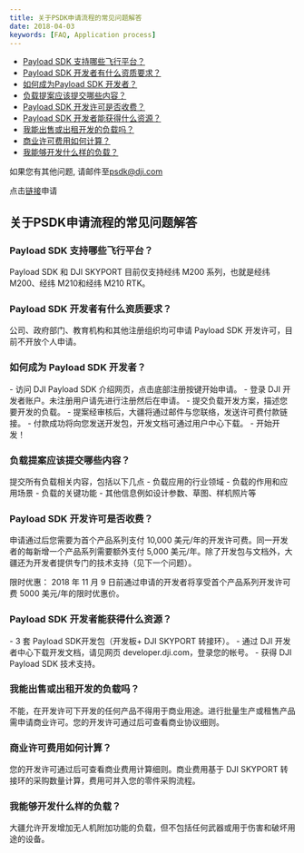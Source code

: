 ```yaml
---
title: 关于PSDK申请流程的常见问题解答
date: 2018-04-03
keywords: [FAQ, Application process]
---
```


* [Payload SDK 支持哪些飞行平台？](#2)
* [Payload SDK 开发者有什么资质要求？](#3)
* [如何成为Payload SDK 开发者？](#4)
* [负载提案应该提交哪些内容？](#5)
* [Payload SDK 开发许可是否收费？](#6)
* [Payload SDK 开发者能获得什么资源？](#7)
* [我能出售或出租开发的负载吗？](#8)
* [商业许可费用如何计算？](#9)
* [我能够开发什么样的负载？](#10)

如果您有其他问题, 请邮件至[psdk@dji.com]()

点击[链接](https://developer.dji.com/payload-sdk/apply)申请

## 关于PSDK申请流程的常见问题解答

<h3 id="2">Payload SDK 支持哪些飞行平台？</h3>
Payload SDK 和 DJI SKYPORT 目前仅支持经纬 M200 系列，也就是经纬 M200、经纬 M210和经纬 M210 RTK。

<h3 id="3">Payload SDK 开发者有什么资质要求？</h3>
公司、政府部门、教育机构和其他注册组织均可申请 Payload SDK 开发许可，目前不开放个人申请。

<h3 id="4">如何成为 Payload SDK 开发者？</h3>
-	访问 DJI Payload SDK 介绍网页，点击底部注册按键开始申请。
-	登录 DJI 开发者账户。未注册用户请先进行注册然后在申请。
-	提交负载开发方案，描述您要开发的负载。
-	提案经审核后，大疆将通过邮件与您联络，发送许可费付款链接。
-	付款成功将向您发送开发包，开发文档可通过用户中心下载。
-	开始开发！

<h3 id="5">负载提案应该提交哪些内容？</h3>
提交所有负载相关内容，包括以下几点
-	负载应用的行业领域
-	负载的作用和应用场景
-	负载的关键功能
-	其他信息例如设计参数、草图、样机照片等

<h3 id="6">Payload SDK 开发许可是否收费？</h3>
申请通过后您需要为首个产品系列支付 10,000 美元/年的开发许可费。同一开发者的每新增一个产品系列需要额外支付 5,000 美元/年。除了开发包与文档外，大疆还为开发者提供专门的技术支持（见下一个问题）。

限时优惠： 2018 年 11 月 9 日前通过申请的开发者将享受首个产品系列开发许可费 5000 美元/年的限时优惠价。

<h3 id="7">Payload SDK 开发者能获得什么资源？</h3>
-	3 套 Payload SDK开发包（开发板+ DJI SKYPORT 转接环）。
-	通过 DJI 开发者中心下载开发文档，请见网页 developer.dji.com，登录您的帐号。
-	获得 DJI Payload SDK 技术支持。

<h3 id="8">我能出售或出租开发的负载吗？</h3>
不能，在开发许可下开发的任何产品不得用于商业用途。进行批量生产或租售产品需申请商业许可。您的开发许可通过后可查看商业协议细则。

<h3 id="9">商业许可费用如何计算？</h3>
您的开发许可通过后可查看商业费用计算细则。商业费用基于 DJI SKYPORT 转接环的采购数量计算，费用可并入您的零件采购流程。

<h3 id="10">我能够开发什么样的负载？</h3>
大疆允许开发增加无人机附加功能的负载，但不包括任何武器或用于伤害和破坏用途的设备。
